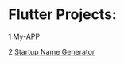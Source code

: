 # Flutter Projects:

1 [My-APP](https://github.com/Atharv-Joshi/flutter-projects/tree/master/my_app) 

2 [Startup Name Generator](https://github.com/Atharv-Joshi/flutter-projects/tree/master/startup_name_generator)
